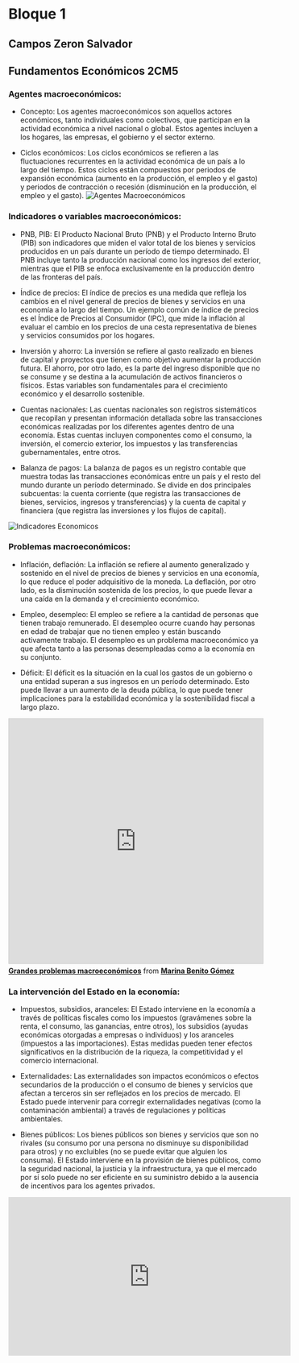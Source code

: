 # Bloque 1
## Campos Zeron Salvador
## Fundamentos Económicos 2CM5


### Agentes macroeconómicos:

- Concepto: Los agentes macroeconómicos son aquellos actores económicos, tanto individuales como colectivos, que participan en la actividad económica a nivel nacional o global. Estos agentes incluyen a los hogares, las empresas, el gobierno y el sector externo.

- Ciclos económicos: Los ciclos económicos se refieren a las fluctuaciones recurrentes en la actividad económica de un país a lo largo del tiempo. Estos ciclos están compuestos por periodos de expansión económica (aumento en la producción, el empleo y el gasto) y periodos de contracción o recesión (disminución en la producción, el empleo y el gasto).
![Agentes Macroeconómicos](https://youtu.be/-B_x9kBhHqA)



### Indicadores o variables macroeconómicos:

- PNB, PIB: El Producto Nacional Bruto (PNB) y el Producto Interno Bruto (PIB) son indicadores que miden el valor total de los bienes y servicios producidos en un país durante un período de tiempo determinado. El PNB incluye tanto la producción nacional como los ingresos del exterior, mientras que el PIB se enfoca exclusivamente en la producción dentro de las fronteras del país.

- Índice de precios: El índice de precios es una medida que refleja los cambios en el nivel general de precios de bienes y servicios en una economía a lo largo del tiempo. Un ejemplo común de índice de precios es el Índice de Precios al Consumidor (IPC), que mide la inflación al evaluar el cambio en los precios de una cesta representativa de bienes y servicios consumidos por los hogares.

- Inversión y ahorro: La inversión se refiere al gasto realizado en bienes de capital y proyectos que tienen como objetivo aumentar la producción futura. El ahorro, por otro lado, es la parte del ingreso disponible que no se consume y se destina a la acumulación de activos financieros o físicos. Estas variables son fundamentales para el crecimiento económico y el desarrollo sostenible.

- Cuentas nacionales: Las cuentas nacionales son registros sistemáticos que recopilan y presentan información detallada sobre las transacciones económicas realizadas por los diferentes agentes dentro de una economía. Estas cuentas incluyen componentes como el consumo, la inversión, el comercio exterior, los impuestos y las transferencias gubernamentales, entre otros.

- Balanza de pagos: La balanza de pagos es un registro contable que muestra todas las transacciones económicas entre un país y el resto del mundo durante un período determinado. Se divide en dos principales subcuentas: la cuenta corriente (que registra las transacciones de bienes, servicios, ingresos y transferencias) y la cuenta de capital y financiera (que registra las inversiones y los flujos de capital).

![Indicadores Economicos](https://youtu.be/KOvQnnke7rQ)



### Problemas macroeconómicos:

- Inflación, deflación: La inflación se refiere al aumento generalizado y sostenido en el nivel de precios de bienes y servicios en una economía, lo que reduce el poder adquisitivo de la moneda. La deflación, por otro lado, es la disminución sostenida de los precios, lo que puede llevar a una caída en la demanda y el crecimiento económico.

- Empleo, desempleo: El empleo se refiere a la cantidad de personas que tienen trabajo remunerado. El desempleo ocurre cuando hay personas en edad de trabajar que no tienen empleo y están buscando activamente trabajo. El desempleo es un problema macroeconómico ya que afecta tanto a las personas desempleadas como a la economía en su conjunto.

- Déficit: El déficit es la situación en la cual los gastos de un gobierno o una entidad superan a sus ingresos en un período determinado. Esto puede llevar a un aumento de la deuda pública, lo que puede tener implicaciones para la estabilidad económica y la sostenibilidad fiscal a largo plazo.

<iframe src="https://www.slideshare.net/slideshow/embed_code/key/qNbC0CDg5JX4VF?startSlide=1" width="597" height="486" frameborder="0" marginwidth="0" marginheight="0" scrolling="no" style="border:1px solid #CCC; border-width:1px; margin-bottom:5px;max-width: 100%;" allowfullscreen></iframe><div style="margin-bottom:5px"><strong><a href="https://es.slideshare.net/MarinaBenitoGmez/grandes-problemas-macroeconmicos-87264443" title="Grandes problemas macroeconómicos" target="_blank">Grandes problemas macroeconómicos</a></strong> from <strong><a href="https://es.slideshare.net/MarinaBenitoGmez" target="_blank">Marina Benito Gómez</a></strong></div>


### La intervención del Estado en la economía:

- Impuestos, subsidios, aranceles: El Estado interviene en la economía a través de políticas fiscales como los impuestos (gravámenes sobre la renta, el consumo, las ganancias, entre otros), los subsidios (ayudas económicas otorgadas a empresas o individuos) y los aranceles (impuestos a las importaciones). Estas medidas pueden tener efectos significativos en la distribución de la riqueza, la competitividad y el comercio internacional.

- Externalidades: Las externalidades son impactos económicos o efectos secundarios de la producción o el consumo de bienes y servicios que afectan a terceros sin ser reflejados en los precios de mercado. El Estado puede intervenir para corregir externalidades negativas (como la contaminación ambiental) a través de regulaciones y políticas ambientales.

- Bienes públicos: Los bienes públicos son bienes y servicios que son no rivales (su consumo por una persona no disminuye su disponibilidad para otros) y no excluibles (no se puede evitar que alguien los consuma). El Estado interviene en la provisión de bienes públicos, como la seguridad nacional, la justicia y la infraestructura, ya que el mercado por sí solo puede no ser eficiente en su suministro debido a la ausencia de incentivos para los agentes privados.
<iframe src="https://prezi.com/p/embed/esmnekjlnoug/" id="iframe_container" frameborder="0" webkitallowfullscreen="" mozallowfullscreen="" allowfullscreen="" allow="autoplay; fullscreen" height="315" width="560"></iframe>


